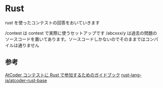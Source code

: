 # Rust

rust を使ったコンテストの回答をおいていきます

/contest は contest で実際に使うセットアップです
/abcxxx/y は過去の問題のソースコードを置いてあります。ソースコードしかないのでそのままではコンパイルは通りません

## 参考

[AtCoder コンテストに Rust で参加するためのガイドブック](https://doc.rust-jp.rs/atcoder-rust-resources/)
[rust-lang-ja/atcoder-rust-base](https://doc.rust-jp.rs/atcoder-rust-resources/)
